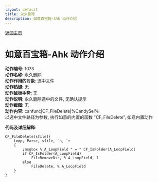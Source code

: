 ```yaml
---
layout: default
title: 永久删除
description: 如意百宝箱-Ahk 动作介绍
---
```

<link rel="stylesheet" href="../Actions/css/atom-one-light.min.css">
<script src="../Actions/js/highlight.min.js"></script>
<script>hljs.highlightAll();</script>

[返回主页](../index.md)

# [](#header-2) 如意百宝箱-Ahk 动作介绍

**动作编号**: 1073  
**动作名称**: 永久删除  
**动作作用的对象**: 选中文件  
**动作热键**: 无  
**动作鼠标手势**: 无  
**动作说明**: 永久删除选中的文件, 无确认提示  
**动作截图**: 无  
**动作内容**: canfunc|CF_FileDelete|%CandySel%  
以选中文件路径为参数, 执行如意的内置的函数 "CF_FileDelete", 如意内置动作  

**代码及详细解释**:  

```Autohotkey
CF_FileDelete(sfile){
	Loop, Parse, sfile, `n, `r
	{
		;msgbox % A_LoopField " = " CF_IsFolder(A_LoopField)
		if CF_IsFolder(A_LoopField)
			FileRemoveDir, % A_LoopField, 1
		else
			FileDelete, % A_LoopField
	}
}
```